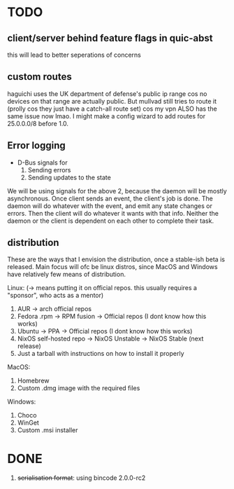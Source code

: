 # TODO

## client/server behind feature flags in quic-abst
this will lead to better seperations of concerns

## custom routes
haguichi uses the UK department of defense's public ip range cos no devices on 
that range are actually public. But mullvad still tries to route it (prolly cos
they just have a catch-all route set) cos my vpn ALSO has the same issue now
lmao. I might make a config wizard to add routes for 25.0.0.0/8 before 1.0.

## Error logging
- D-Bus signals for
    1. Sending errors
    2. Sending updates to the state

We will be using signals for the above 2, because the daemon will be mostly
asynchronous. Once client sends an event, the client's job is done. The daemon
will do whatever with the event, and emit any state changes or errors. Then the
client will do whatever it wants with that info. Neither the daemon or the 
client is dependent on each other to complete their task.

## distribution
These are the ways that I envision the distribution, once a stable-ish beta is
released. Main focus will ofc be linux distros, since MacOS and Windows have
relatively few means of distribution.

Linux:
(-> means putting it on official repos. this usually requires a "sponsor", who
acts as a mentor)
1. AUR -> arch official repos
2. Fedora .rpm -> RPM fusion -> Official repos (I dont know how this works)
3. Ubuntu -> PPA -> Official repos (I dont know how this works)
4. NixOS self-hosted repo -> NixOS Unstable -> NixOS Stable (next release)
5. Just a tarball with instructions on how to install it properly

MacOS:
1. Homebrew
2. Custom .dmg image with the required files

Windows:
1. Choco
2. WinGet
3. Custom .msi installer

# DONE
1. ~~serialisation format~~: using bincode 2.0.0-rc2

